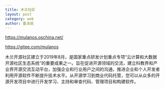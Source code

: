 ```yaml
---
title: 木兰社区
layout: post
category: web
author: 夏泽民
---
```

https://mulanos.oschina.net/

https://gitee.com/mulanos

木兰开源社区建立于2019年8月，是国家重点研发计划重点专项“云计算和大数据开源社区生态系统”的重要成果之一。旨在促进开源领域的交流，建立科教界和产业界开源交流互动平台，加强企业和行业用户之间的沟通，推进企业和个人开发者利用开源软件不断提升技术水平。从开源学习到商业代码托管，您可以从众多的开源开发项目中进行开发学习、主持和审查代码、管理项目和构建软件。
<!-- more -->

